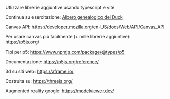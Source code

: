 Utlizzare librerie aggiuntive usando typescript e vite 

Continua su esercitazione: [Albero genealogico dei Duck](https://github.com/lichfolky/ts-ducks)

Canvas API:
https://developer.mozilla.org/en-US/docs/Web/API/Canvas_API

Per usare canvas più facilmente (+ mille librerie aggiuntive):
https://p5js.org/

Tipi per p5:
https://www.npmjs.com/package/@types/p5

Documentazione:
https://p5js.org/reference/

3d su siti web:
https://aframe.io/

Costruita su:
https://threejs.org/

Augmented reality google:
https://modelviewer.dev/
